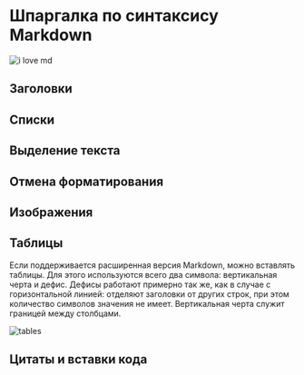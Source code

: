 # Шпаргалка по синтаксису Markdown
![i love md](https://th.bing.com/th/id/OIP.PffVo022MeSBucVWc-em4gAAAA?pid=ImgDet&rs=1)

## Заголовки

## Списки

## Выделение текста

## Отмена форматирования

## Изображения

## Таблицы

Если поддерживается расширенная версия Markdown, можно вставлять таблицы. Для этого используются всего два символа: вертикальная черта и дефис. Дефисы работают примерно так же, как в случае с горизонтальной линией: отделяют заголовки от других строк, при этом количество символов значения не имеет. Вертикальная черта служит границей между столбцами.

![tables](https://texterra.ru/upload/img/14-01-2020/2/big/13.png)

## Цитаты и вставки кода



